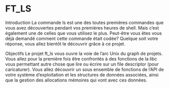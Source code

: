 # FT_LS

Introduction
La commande ls est une des toutes premières commandes que vous avez découvertes pendant vos premières heures de shell. Mais c’est également une de celles que vous utilisez le plus. Peut-être vous êtes vous déjà demandé comment cette commande était codée? Quelque soit votre réponse, vous allez bientôt le découvrir grâce à ce projet.

Objectifs
Le projet ft_ls vous ouvre la voie de l’arc Unix du graph de projets. Vous allez pour la première fois être confrontés à des fonctions de la libc vous permettant autre chose que lire ou écrire sur un file descriptor (pour caricaturer). Vous allez découvrir un sous ensemble de fonctions de l’API de votre système d’exploitation et les structures de données associées, ainsi que la gestion des allocations mémoires qui vont avec ces données.
